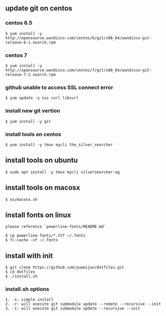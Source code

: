 ## update git on centos

### centos 6.5

    $ yum install -y http://opensource.wandisco.com/centos/6/git/x86_64/wandisco-git-release-6-1.noarch.rpm

### centos 7

    $ yum install -y http://opensource.wandisco.com/centos/7/git/x86_64/wandisco-git-release-7-2.noarch.rpm

### github unable to access SSL connect error

    $ yum update -y nss curl libcurl

### install new git vertion

    $ yum install -y git

### install tools on centos

    $ yum install -y tmux mycli the_silver_searcher

## install tools on ubuntu

    $ sudo apt install -y tmux mycli silversearcher-ag

## install tools on macosx

    $ os/macosx.sh

## install fonts on linux

    please reference `powerline-fonts/README.md`

    $ cp powerline-fonts/*.ttf ~/.fonts
    $ fc-cache -vf ~/.fonts

## install with init

    $ git clone https://github.com/yuweijun/dotfiles.git
    $ cd dotfiles
    $ ./install.sh

### install.sh options

    1. -s: simple install
    2. -r: will execute git submodule update --remote --recursive --init
    3. -i: will execute git submodule update --recursive --init



